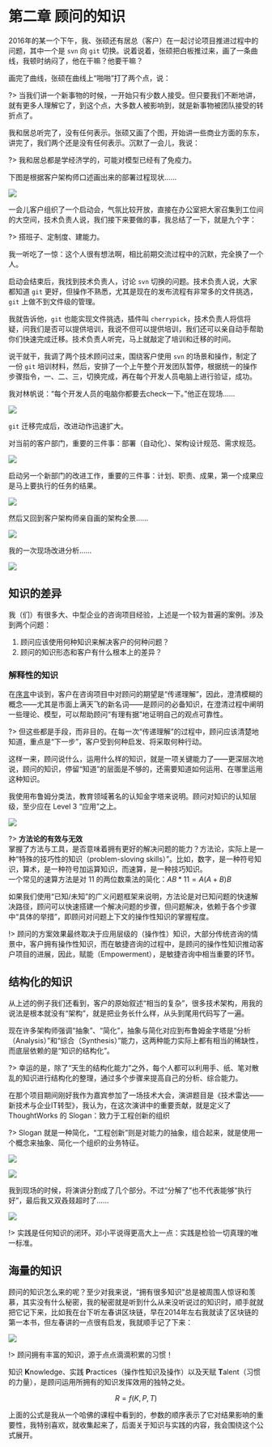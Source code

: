# 第二章 顾问的知识

2016年的某一个下午，我、张硕还有居总（客户）在一起讨论项目推进过程中的问题，其中一个是 `svn` 向 `git` 切换。说着说着，张硕把白板推过来，画了一条曲线，我顿时纳闷了，他在干嘛？他要干嘛？

画完了曲线，张硕在曲线上“啪啪”打了两个点，说：

?> 当我们讲一个新事物的时候，一开始只有少数人接受。但只要我们不断地讲，就有更多人理解它了，到这个点，大多数人被影响到，就是新事物被团队接受的转折点了。

我和居总听完了，没有任何表示。张硕又画了个图，开始讲一些商业方面的东东，讲完了，我们两个还是没有任何表示。沉默了一会儿，我说：

?> 我和居总都是学经济学的，可能对模型已经有了免疫力。

下图是根据客户架构师口述画出来的部署过程现状……

![](../../assets/img/IMG_4788.jpg)

一会儿客户组织了一个启动会，气氛比较开放，直接在办公室把大家召集到工位间的大空间，技术负责人说，我们接下来要做的事，我总结了一下，就是九个字：

?> 搭班子、定制度、建能力。

我一听吃了一惊：这个人很有想法啊，相比前期交流过程中的沉默，完全换了一个人。

启动会结束后，我找到技术负责人，讨论 `svn` 切换的问题。技术负责人说，大家都知道 `git` 更好，但操作不熟悉，尤其是现在的发布流程有非常多的文件挑选，`git` 上做不到文件级的管理。

我就告诉他，`git` 也能实现文件挑选，插件叫 `cherrypick`，技术负责人将信将疑，问我们是否可以提供培训，我说不但可以提供培训，我们还可以亲自动手帮助你们快速完成迁移。技术负责人听完，马上就敲定了培训和迁移的时间。

说干就干，我调了两个技术顾问过来，围绕客户使用 `svn` 的场景和操作，制定了一份 `git` 培训材料，然后，安排了一个上午整个开发团队暂停，根据统一的操作步骤指令，一、二、三，切换完成，再在每个开发人员电脑上进行验证，成功。

我对林帆说：“每个开发人员的电脑你都要去check一下。”他正在现场……

![](../../assets/img/IMG_4919.jpg)

`git` 迁移完成后，改进动作迅速扩大。

对当前的客户部门，重要的三件事：部署（自动化）、架构设计规范、需求规范。

![](../../assets/img/IMG_4833.jpg)

启动另一个新部门的改进工作，重要的三件事：计划、职责、成果，第一个成果应是马上要执行的任务的结果。

![](../../assets/img/IMG_4838.jpg)

然后又回到客户架构师亲自画的架构全景……

![](../../assets/img/IMG_4842.jpg)

我的一次现场改进分析……

![](../../assets/img/IMG_4913.jpg)

## 知识的差异

我（们）有很多大、中型企业的咨询项目经验，上述是一个较为普遍的案例。涉及到两个问题：

1. 顾问应该使用何种知识来解决客户的何种问题？
2. 顾问的知识形态和客户有什么根本上的差异？

### 解释性的知识

在[序言](consultants/0-preface.md)中谈到，客户在咨询项目中对顾问的期望是“传递理解”，因此，澄清模糊的概念——尤其是市面上满天飞的新名词——是顾问的必备知识，在澄清过程中阐明一些理论、模型，可以帮助顾问“有理有据”地证明自己的观点可靠性。

?> 但这些都是手段，而非目的。在每一次“传递理解”的过程中，顾问应该清楚地知道，重点是“下一步”，客户受到何种启发、将采取何种行动。

这样一来，顾问说什么，运用什么样的知识，就是一项关键能力了——更深层次地说，顾问的知识，停留“知道”的层面是不够的，还需要知道如何运用、在哪里运用这种知识。

我使用布鲁姆分类法，教育领域著名的认知金字塔来说明。顾问对知识的认知层级，至少应在 Level 3 “应用”之上。

![](../../assets/img/IMG_3690.jpg)

?> **方法论的有效与无效**<br>
掌握了方法与工具，是否意味着拥有更好的解决问题的能力？方法论，实际上是一种“特殊的技巧性的知识（problem-sloving skills）”。比如，数字，是一种符号知识，算术，是一种符号加运算知识，而速算，是一种技巧知识。<br>
一个常见的速算方法是对 11 的两位数乘法的简化：$AB * 11 = A(A+B)B$

如果我们使用“已知/未知”的广义问题框架来说明，方法论是对已知问题的快速解决路径，顾问可以快速搭建一个解决问题的步骤，但问题解决，依赖于各个步骤中“具体的举措”，即顾问对问题上下文的操作性知识的掌握程度。

!> 顾问的方案效果最终取决于应用层级的（操作性）知识，大部分传统咨询的情景中，客户拥有操作性知识，而在敏捷咨询的过程中，是顾问的操作性知识推动客户项目的进展，因此，赋能（Empowerment），是敏捷咨询中相当重要的环节。

## 结构化的知识

从上述的例子我们还看到，客户的原始叙述“相当的复杂”，很多技术架构，用我的说法是根本就没有“架构”，就是把业务长什么样，从头到尾用代码写了一遍。

现在许多架构师强调“抽象”、“简化”，抽象与简化对应到布鲁姆金字塔是“分析（Analysis）”和“综合（Synthesis）”能力，这两种能力实际上都有相当的稀缺性，而底层依赖的是“知识的结构化”。

?> 幸运的是，除了“天生的结构化能力”之外，每个人都可以利用手、纸、笔对散乱的知识进行结构化的整理，通过多个步骤来提高自己的分析、综合能力。

在那个项目期间刚好我作为嘉宾参加了一场技术大会，演讲题目是《技术雷达——新技术与企业IT转型》，我认为，在这次演讲中的重要贡献，就是定义了 ThoughtWorks 的 Slogan：致力于工程创新的组织

?> Slogan 就是一种简化，“工程创新”则是对能力的抽象，组合起来，就是使用一个概念来抽象、简化一个组织的业务特征。

![](../../assets/img/IMG_4942.jpg)

![](../../assets/img/IMG_4943.jpg)

我到现场的时候，将演讲分割成了几个部分。不过“分解了”也不代表能够“执行好”，最后我又双叒叕超时了……

![](../../assets/img/IMG_4945.jpg)

!> 实践是任何知识的闭环。邓小平说得更高大上一点：实践是检验一切真理的唯一标准。

## 海量的知识

顾问的知识怎么来的呢？至少对我来说，“拥有很多知识”总是被周围人惊讶和羡慕，其实没有什么秘密，我的秘密就是听到什么从来没听说过的知识时，顺手就就把它记下来，比如我在台下听左春讲区块链，早在2014年左右我就读了区块链的第一本书，但左春讲的一点很有启发，我就顺手记了下来：

![](../../assets/img/IMG_4944.jpg)

!> 顾问拥有丰富的知识，源于点点滴滴积累的习惯！

知识 **K**nowledge、实践 **P**ractices（操作性知识及操作）以及天赋 **T**alent（习惯的力量），是顾问运用所拥有的知识发挥效用的独特之处。

$$
R = f(K, P, T)
$$

上面的公式是我从一个哈佛的课程中看到的，参数的顺序表示了它对结果影响的重要性，我特别喜欢，就收集起来了，后面关于知识与实践的内容，我会围绕这个公式展开。
